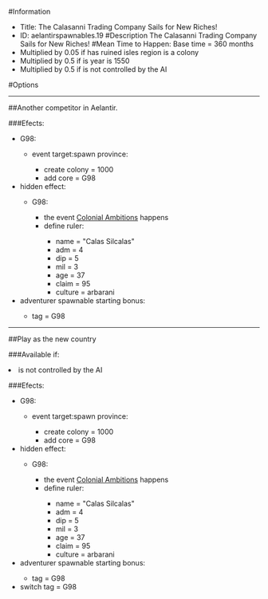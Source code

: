 #Information
 - Title: The Calasanni Trading Company Sails for New Riches!
 - ID: aelantirspawnables.19
#Description
The Calasanni Trading Company Sails for New Riches!
#Mean Time to Happen:
Base time = 360 months
 - Multiplied by 0.05 if has ruined isles region is a colony
 - Multiplied by 0.5 if is year is 1550
 - Multiplied by 0.5 if is not controlled by the AI

#Options

___
##Another competitor in Aelantir.

###Efects:<ul><li>G98:</li><ul><li>event target:spawn province:</li><ul><li>create colony = 1000</li><li>add core = G98</li></ul></ul><li>hidden effect:</li><ul><li>G98:</li><ul><li>the event [Colonial Ambitions](../events/colonial_ambitions.md) happens</li><li>define ruler:</li><ul><li>name = "Calas Silcalas"</li><li>adm = 4</li><li>dip = 5</li><li>mil = 3</li><li>age = 37</li><li>claim = 95</li><li>culture = arbarani</li></ul></ul></ul><li>adventurer spawnable starting bonus:</li><ul><li>tag = G98</li></ul></ul>

___
##Play as the new country

###Available if:
<li>is not controlled by the AI</li>

###Efects:<ul><li>G98:</li><ul><li>event target:spawn province:</li><ul><li>create colony = 1000</li><li>add core = G98</li></ul></ul><li>hidden effect:</li><ul><li>G98:</li><ul><li>the event [Colonial Ambitions](../events/colonial_ambitions.md) happens</li><li>define ruler:</li><ul><li>name = "Calas Silcalas"</li><li>adm = 4</li><li>dip = 5</li><li>mil = 3</li><li>age = 37</li><li>claim = 95</li><li>culture = arbarani</li></ul></ul></ul><li>adventurer spawnable starting bonus:</li><ul><li>tag = G98</li></ul><li>switch tag = G98</li></ul>
